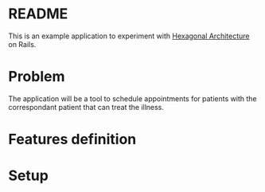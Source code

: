 # README

This is an example application to experiment with [Hexagonal Architecture](http://alistair.cockburn.us/Hexagonal+architecture) on Rails.

# Problem

The application will be a tool to schedule appointments for patients with the
correspondant patient that can treat the illness.

# Features definition

# Setup

